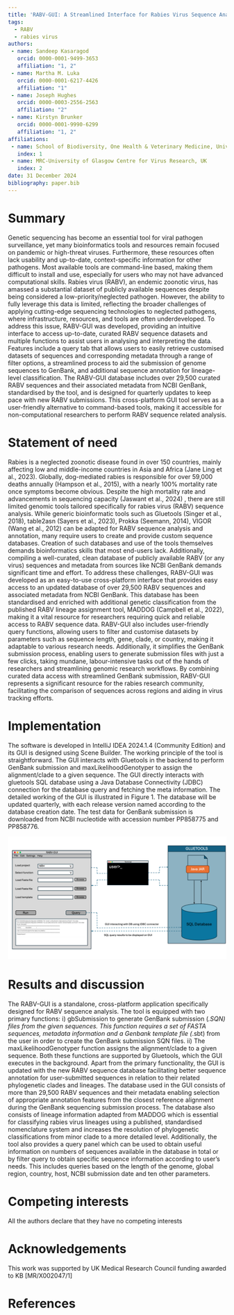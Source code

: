 ```yaml
---
title: 'RABV-GUI: A Streamlined Interface for Rabies Virus Sequence Analysis and Genbank Submission'
tags:
  - RABV
  - rabies virus
authors:
 - name: Sandeep Kasaragod
   orcid: 0000-0001-9499-3653
   affiliation: "1, 2"
 - name: Martha M. Luka
   orcid: 0000-0001-6217-4426
   affiliation: "1"
 - name: Joseph Hughes
   orcid: 0000-0003-2556-2563
   affiliation: "2"
 - name: Kirstyn Brunker
   orcid: 0000-0001-9990-6299
   affiliation: "1, 2"
affiliations:
 - name: School of Biodiversity, One Health & Veterinary Medicine, University of Glasgow, UK
   index: 1
 - name: MRC-University of Glasgow Centre for Virus Research, UK
   index: 2
date: 31 December 2024
bibliography: paper.bib
---
```


# Summary

Genetic sequencing has become an essential tool for viral pathogen surveillance, yet many bioinformatics tools and resources remain focused on pandemic or high-threat viruses. Furthermore, these resources often lack usability and up-to-date, context-specific information for other pathogens. Most available tools are command-line based, making them difficult to install and use, especially for users who may not have advanced computational skills. Rabies virus (RABV), an endemic zoonotic virus, has amassed a substantial dataset of publicly available sequences despite being considered a low-priority/neglected pathogen. However, the ability to fully leverage this data is limited, reflecting the broader challenges of applying cutting-edge sequencing technologies to neglected pathogens, where infrastructure, resources, and tools are often underdeveloped.   To address this issue, RABV-GUI was developed, providing an intuitive interface to access up-to-date, curated RABV sequence datasets and multiple functions to assist users in analysing and interpreting the data. Features include a query tab that allows users to easily retrieve customised datasets of sequences and corresponding metadata through a range of filter options,  a streamlined process to aid the submission of genome sequences to GenBank, and additional sequence annotation for lineage-level classification. The RABV-GUI database includes over 29,500 curated RABV sequences and their associated metadata from NCBI GenBank, standardised by the tool, and is designed for quarterly updates to keep pace with new RABV submissions. This cross-platform GUI tool serves as a user-friendly alternative to command-based tools, making it accessible for non-computational researchers to perform RABV sequence related analysis. 

# Statement of need

Rabies is a neglected zoonotic disease found in over 150 countries, mainly affecting low and middle-income countries in Asia and Africa (Jane Ling et al., 2023). Globally, dog-mediated rabies is responsible for over 59,000 deaths annually (Hampson et al., 2015), with a nearly 100% mortality rate once symptoms become obvious. Despite the high mortality rate and advancements in sequencing capacity (Jaswant et al., 2024) , there are still limited genomic tools tailored specifically for rabies virus (RABV) sequence analysis. While generic bioinformatic tools such as Gluetools (Singer et al., 2018), table2asn (Sayers et al., 2023), Prokka (Seemann, 2014), VIGOR (Wang et al., 2012) can be adapted for RABV sequence analysis and annotation,  many require users to create and provide custom sequence databases. Creation of such databases and use of the tools themselves demands bioinformatics skills that most end-users lack. Additionally, compiling a well-curated, clean database of publicly available RABV (or any virus) sequences and metadata from sources like NCBI GenBank demands significant time and effort.  To address these challenges, RABV-GUI was developed as an easy-to-use cross-platform interface that provides easy access to an updated database of over 29,500 RABV sequences and associated metadata from NCBI GenBank. This database has been standardised and enriched with additional genetic classification from the published RABV lineage assignment tool, MADDOG (Campbell et al., 2022), making it a vital resource for researchers requiring quick and reliable access to RABV sequence data. RABV-GUI also includes user-friendly query functions, allowing users to filter and customise datasets by parameters such as sequence length, gene, clade, or country, making it adaptable to various research needs. Additionally, it simplifies the GenBank submission process, enabling users to generate submission files with just a few clicks, taking mundane, labour-intensive tasks out of the hands of researchers and streamlining genomic research workflows. By combining curated data access with streamlined GenBank submission, RABV-GUI represents a significant resource for the rabies research community, facilitating the comparison of sequences across regions and aiding in virus tracking efforts.

# Implementation

The software is developed in IntelliJ IDEA 2024.1.4 (Community Edition) and its GUI is designed using Scene Builder. The working principle of the tool is straightforward. The GUI interacts with Gluetools in the backend to perform GenBank submission and maxLikelihoodGenotyper to assign the alignment/clade to a given sequence. The GUI directly interacts with gluetools SQL database using a Java Database Connectivity (JDBC) connection for the database query and fetching the meta information. The detailed working of the GUI is illustrated in Figure 1. The database will be updated quarterly, with each release version named according to the database creation date. The test data for GenBank submission is downloaded from NCBI  nucleotide with accession number PP858775 and  PP858776.

![Schematic workflow of the RABV-GUI.](workflow.png)

# Results and discussion

The RABV-GUI is a standalone, cross-platform application specifically designed for RABV sequence analysis. The tool is equipped with two primary functions: i) gbSubmission to generate GenBank submission (*.SQN) files from the given sequences. This function requires a set of FASTA sequences, metadata information and a Genbank template file (*.sbt) from the user in order to create the GenBank submission SQN files. ii) The maxLikelihoodGenotyper function assigns the alignment/clade to a given sequence. Both these functions are supported by Gluetools, which the GUI executes in the background. Apart from the primary functionality, the GUI is updated with the new RABV sequence database facilitating better sequence annotation for user-submitted sequences in relation to their related phylogenetic clades and lineages. The database used in the GUI consists of more than 29,500 RABV sequences and their metadata enabling selection of appropriate annotation features from the closest reference alignment during the GenBank sequencing submission process. The database also consists of lineage information adapted from MADDOG which is essential for classifying rabies virus lineages using a published, standardised nomenclature system and increases the resolution of phylogenetic classifications from minor clade to a more detailed level. Additionally, the tool also provides a query panel which can be used to obtain useful information on numbers of sequences available in the database in total or by filter query to obtain specific sequence information according to user’s needs. This includes queries based on the  length of the genome, global region, country, host, NCBI submission date and ten other parameters. 

# Competing interests  

All the authors declare that they have no competing interests

# Acknowledgements

This work was supported by UK Medical Research Council funding awarded to KB [MR/X002047/1]

# References
